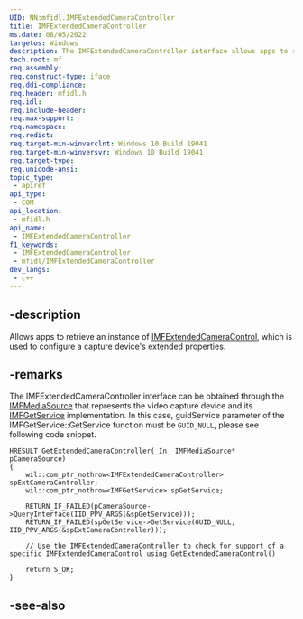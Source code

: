 ```yaml
---
UID: NN:mfidl.IMFExtendedCameraController
title: IMFExtendedCameraController
ms.date: 08/05/2022
targetos: Windows
description: The IMFExtendedCameraController interface allows apps to retrieve an instance of IMFExtendedCameraControl, which is used to configure a capture device's extended properties.
tech.root: mf
req.assembly: 
req.construct-type: iface
req.ddi-compliance: 
req.header: mfidl.h
req.idl: 
req.include-header: 
req.max-support: 
req.namespace: 
req.redist: 
req.target-min-winverclnt: Windows 10 Build 19041
req.target-min-winversvr: Windows 10 Build 19041
req.target-type: 
req.unicode-ansi: 
topic_type:
 - apiref
api_type:
 - COM
api_location:
 - mfidl.h
api_name:
 - IMFExtendedCameraController
f1_keywords:
 - IMFExtendedCameraController
 - mfidl/IMFExtendedCameraController
dev_langs:
 - c++
---
```


## -description

Allows apps to retrieve an instance of [IMFExtendedCameraControl](nn-mfidl-imfextendedcameracontrol.md), which is used to configure a capture device's extended properties.

## -remarks

The IMFExtendedCameraController interface can be obtained through the [IMFMediaSource](nn-mfidl-imfmediasource.md) that represents the video capture device and its [IMFGetService](nn-mfidl-imfgetservice.md) implementation.
In this case, guidService parameter of the IMFGetService::GetService function must be `GUID_NULL`, please see following code snippet.

```
HRESULT GetExtendedCameraController(_In_ IMFMediaSource* pCameraSource)
{
    wil::com_ptr_nothrow<IMFExtendedCameraController> spExtCameraController;
    wil::com_ptr_nothrow<IMFGetService> spGetService;

    RETURN_IF_FAILED(pCameraSource->QueryInterface(IID_PPV_ARGS(&spGetService)));
    RETURN_IF_FAILED(spGetService->GetService(GUID_NULL, IID_PPV_ARGS(&spExtCameraController)));

    // Use the IMFExtendedCameraController to check for support of a specific IMFExtendedCameraControl using GetExtendedCameraControl()

    return S_OK;
}
```

## -see-also

